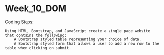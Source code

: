 # Week_10_DOM


Coding Steps:

    Using HTML, Bootstrap, and JavaScript create a single page website that contains the following:
        A Bootstrap styled table representing your choice of data.
        A Bootstrap styled form that allows a user to add a new row to the table when clicking on submit.
